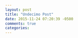 ```yaml
---
layout: post
title: "Undecimo Post"
date: 2015-11-24 07:20:39 -0500
comments: true
categories: 
---
```

